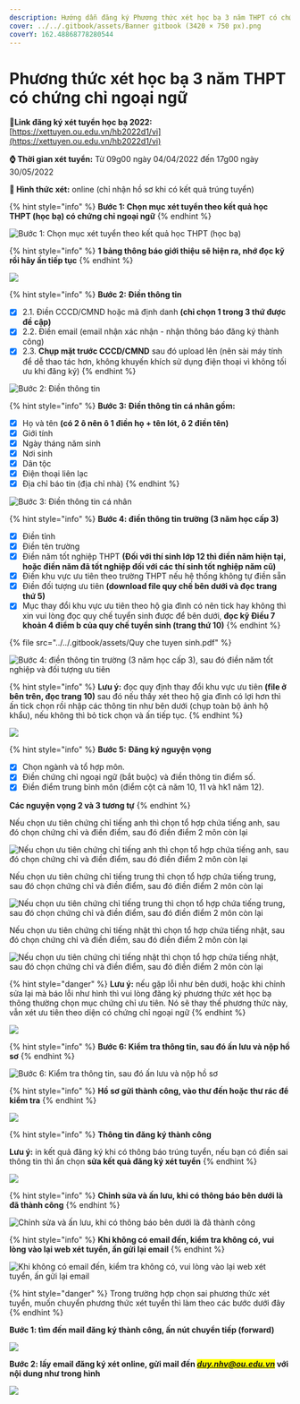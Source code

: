 ```yaml
---
description: Hướng dẫn đăng ký Phương thức xét học bạ 3 năm THPT có chứng chỉ ngoại ngữ
cover: ../../.gitbook/assets/Banner gitbook (3420 × 750 px).png
coverY: 162.48868778280544
---
```


# Phương thức xét học bạ 3 năm THPT có chứng chỉ ngoại ngữ

🔗**Link đăng ký xét tuyển học bạ 2022:** [https://xettuyen.ou.edu.vn/hb2022d1/vi](https://xettuyen.ou.edu.vn/hb2022d1/vi)

**⌚ Thời gian xét tuyển:** Từ 09g00 ngày 04/04/2022 đến 17g00 ngày 30/05/2022&#x20;

**📌 Hình thức xét:** online (chỉ nhận hồ sơ khi có kết quả trúng tuyển)

{% hint style="info" %}
**Bước 1: Chọn mục xét tuyển theo kết quả học THPT (học bạ) có chứng chỉ ngoại ngữ**
{% endhint %}

![Bước 1: Chọn mục xét tuyển theo kết quả học THPT (học bạ)](<../../.gitbook/assets/c1 (1).PNG>)

{% hint style="info" %}
**1 bảng thông báo giới thiệu sẽ hiện ra, nhớ đọc kỹ rồi hãy ấn tiếp tục**
{% endhint %}

![](../../.gitbook/assets/ccnn.PNG)

{% hint style="info" %}
**Bước 2: Điền thông tin**

* [x] 2.1. Điền CCCD/CMND hoặc mã định danh **(chỉ chọn 1 trong 3 thứ được đề cập)**
* [x] 2.2. Điền email (email nhận xác nhận - nhận thông báo đăng ký thành công)
* [x] 2.3. **Chụp mặt trước CCCD/CMND** sau đó upload lên (nên sài máy tính để dễ thao tác hơn, không khuyến khích sử dụng điện thoại vì không tối ưu khi đăng ký)
{% endhint %}

![Bước 2: Điền thông tin](<../../.gitbook/assets/c2 hb.PNG>)

{% hint style="info" %}
**Bước 3: Điền thông tin cá nhân gồm:**

* [x] Họ và tên **(có 2 ô nên ô 1 điền họ + tên lót, ô 2 điền tên)**
* [x] Giới tính
* [x] Ngày tháng năm sinh
* [x] Nơi sinh
* [x] Dân tộc
* [x] Điện thoại liên lạc
* [x] Địa chỉ báo tin (địa chỉ nhà)
{% endhint %}

![Bước 3: Điền thông tin cá nhân](<../../.gitbook/assets/c3 ccnn.PNG>)

{% hint style="info" %}
**Bước 4: điền thông tin trường (3 năm học cấp 3)**

* [x] Điền tỉnh
* [x] Điền tên trường
* [x] Điền năm tốt nghiệp THPT **(Đối với thí sinh lớp 12 thì điền năm hiện tại, hoặc điền năm đã tốt nghiệp đối với các thí sinh tốt nghiệp năm cũ)**
* [x] Điền khu vực ưu tiên theo trường THPT nếu hệ thống không tự điền sẵn
* [x] Điền đối tượng ưu tiên **(download file quy chế bên dưới và đọc trang thứ 5)**
* [x] Mục thay đổi khu vực ưu tiên theo hộ gia đình có nên tick hay không thì xin vui lòng đọc quy chế tuyển sinh được để bên dưới, **đọc kỹ Điều 7 khoản 4 điểm b của quy chế tuyển sinh (trang thứ 10)**
{% endhint %}

{% file src="../../.gitbook/assets/Quy che tuyen sinh.pdf" %}

![Bước 4: điền thông tin trường (3 năm học cấp 3), sau đó điền năm tốt nghiệp và đối tượng ưu tiên](<../../.gitbook/assets/c4 ccnn.PNG>)

{% hint style="info" %}
**Lưu ý:** đọc quy định thay đổi khu vực ưu tiên **(file ở bên trên, đọc trang 10)** sau đó nếu thấy xét theo hộ gia đình có lợi hơn thì ấn tick chọn rồi nhập các thông tin như bên dưới (chụp toàn bộ ảnh hộ khẩu), nếu không thì bỏ tick chọn và ấn tiếp tục.
{% endhint %}

![](<../../.gitbook/assets/c5 hsg.PNG>)

{% hint style="info" %}
**Bước 5: Đăng ký nguyện vọng**

* [x] Chọn ngành và tổ hợp môn.
* [x] Điền chứng chỉ ngoại ngữ (bắt buộc) và điền thông tin điểm số.
* [x] Điền điểm trung bình môn (điểm cột cả năm 10, 11 và hk1 năm 12).&#x20;

**Các nguyện vọng 2 và 3 tương tự**
{% endhint %}

Nếu chọn ưu tiên chứng chỉ tiếng anh thì chọn tổ hợp chứa tiếng anh, sau đó chọn chứng chỉ và điền điểm, sau đó điền điểm 2 môn còn lại

![Nếu chọn ưu tiên chứng chỉ tiếng anh thì chọn tổ hợp chứa tiếng anh, sau đó chọn chứng chỉ và điền điểm, sau đó điền điểm 2 môn còn lại](<../../.gitbook/assets/c5 cnnn.PNG>)

Nếu chọn ưu tiên chứng chỉ tiếng trung thì chọn tổ hợp chứa tiếng trung, sau đó chọn chứng chỉ và điền điểm, sau đó điền điểm 2 môn còn lại

![Nếu chọn ưu tiên chứng chỉ tiếng trung thì chọn tổ hợp chứa tiếng trung, sau đó chọn chứng chỉ và điền điểm, sau đó điền điểm 2 môn còn lại](<../../.gitbook/assets/c7 ccnn.PNG>)

Nếu chọn ưu tiên chứng chỉ tiếng nhật thì chọn tổ hợp chứa tiếng nhật, sau đó chọn chứng chỉ và điền điểm, sau đó điền điểm 2 môn còn lại

![Nếu chọn ưu tiên chứng chỉ tiếng nhật thì chọn tổ hợp chứa tiếng nhật, sau đó chọn chứng chỉ và điền điểm, sau đó điền điểm 2 môn còn lại](<../../.gitbook/assets/c8 ccnn.PNG>)

{% hint style="danger" %}
**Lưu ý:** nếu gặp lỗi như bên dưới, hoặc khi chỉnh sửa lại mà báo lỗi như hình thì vui lòng đăng ký phương thức xét học bạ thông thường chọn mục chứng chỉ ưu tiên. Nó sẽ thay thế phương thức này, vẫn xét ưu tiên theo diện có chứng chỉ ngoại ngữ
{% endhint %}

![](<../../.gitbook/assets/fix ccnn.PNG>)

{% hint style="info" %}
**Bước 6: Kiểm tra thông tin, sau đó ấn lưu và nộp hồ sơ**
{% endhint %}

![Bước 6: Kiểm tra thông tin, sau đó ấn lưu và nộp hồ sơ](<../../.gitbook/assets/c7 hsg.PNG>)

{% hint style="info" %}
**Hồ sơ gửi thành công, vào thư đến hoặc thư rác để kiểm tra**
{% endhint %}

![](<../../.gitbook/assets/c9 ccnn.PNG>)

{% hint style="info" %}
**Thông tin đăng ký thành công**

**Lưu ý:** in kết quả đăng ký khi có thông báo trúng tuyển, nếu bạn có điền sai thông tin thì ấn chọn **sửa kết quả đăng ký xét tuyển**
{% endhint %}

![](<../../.gitbook/assets/c10 ccnn.PNG>)

{% hint style="info" %}
**Chỉnh sửa và ấn lưu, khi có thông báo bên dưới là đã thành công**
{% endhint %}

![Chỉnh sửa và ấn lưu, khi có thông báo bên dưới là đã thành công](<../../.gitbook/assets/c11 ccnn (1).PNG>)

{% hint style="info" %}
**Khi không có email đến, kiểm tra không có, vui lòng vào lại web xét tuyển, ấn gửi lại email**
{% endhint %}

![Khi không có email đến, kiểm tra không có, vui lòng vào lại web xét tuyển, ấn gửi lại email](<../../.gitbook/assets/re send.PNG>)

{% hint style="danger" %}
Trong trường hợp chọn sai phương thức xét tuyển, muốn chuyển phương thức xét tuyển thì làm theo các bước dưới đây
{% endhint %}

**Bước 1: tìm đến mail đăng ký thành công, ấn nút chuyển tiếp (forward)**

![](<../../.gitbook/assets/b1 sua pt xet tuyen.PNG>)

**Bước 2: lấy email đăng ký xét online, gửi mail đến **_<mark style="color:red;">**duy.nhv@ou.edu.vn**</mark>_** với nội dung như trong hình**

![](<../../.gitbook/assets/b2 sua pt xet tuyen.PNG>)
